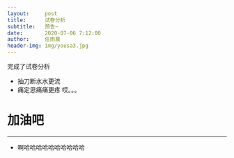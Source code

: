 ```yaml
---
layout:     post
title:      试卷分析
subtitle:   预告~
date:       2020-07-06 7:12:00
author:     任雨晨
header-img: img/yousa3.jpg
---
```



完成了试卷分析
* 抽刀断水水更流
* 痛定思痛痛更疼
哎。。。
# 加油吧
---
+ 啊哈哈哈哈哈哈哈哈哈哈
